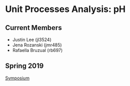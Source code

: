 # Unit Processes Analysis: pH 

## Current Members

- Justin Lee (jl3524)
- Jena Rozanski (jmr485)
- Rafaella Bruzual (rb697)

## Spring 2019
[Symposium](https://docs.google.com/presentation/d/1f0GlXHcSk-E_3-jp2f3VQ4XVTf3MDWZVHG_SwG-EoFg/edit?usp=sharing)

